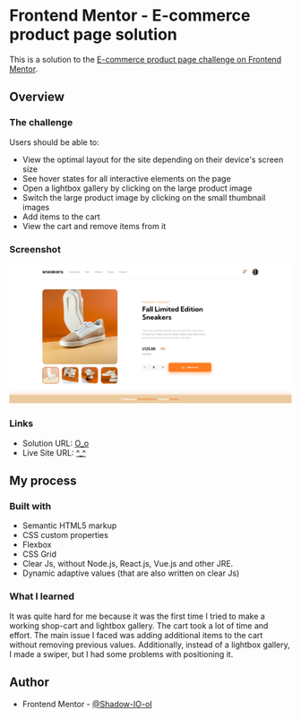 # Frontend Mentor - E-commerce product page solution

This is a solution to the [E-commerce product page challenge on Frontend Mentor](https://www.frontendmentor.io/challenges/ecommerce-product-page-UPsZ9MJp6).


## Overview

### The challenge

Users should be able to:

- View the optimal layout for the site depending on their device's screen size
- See hover states for all interactive elements on the page
- Open a lightbox gallery by clicking on the large product image
- Switch the large product image by clicking on the small thumbnail images
- Add items to the cart
- View the cart and remove items from it

### Screenshot

![](./ecommerce-product-page.jpg)

### Links

- Solution URL: [O_o](https://your-solution-url.com)
- Live Site URL: [^_^](https://your-live-site-url.com)

## My process

### Built with

- Semantic HTML5 markup
- CSS custom properties
- Flexbox
- CSS Grid
- Clear Js, without Node.js, React.js, Vue.js and other JRE.
- Dynamic adaptive values (that are also written on clear Js)

### What I learned

It was quite hard for me because it was the first time I tried to make a working shop-cart and lightbox gallery. The cart took a lot of time and effort. The main issue I faced was adding additional items to the cart without removing previous values. Additionally, instead of a lightbox gallery, I made a swiper, but I had some problems with positioning it.

## Author

- Frontend Mentor - [@Shadow-IO-oI](https://www.frontendmentor.io/profile/Shadow-IO-oI)


